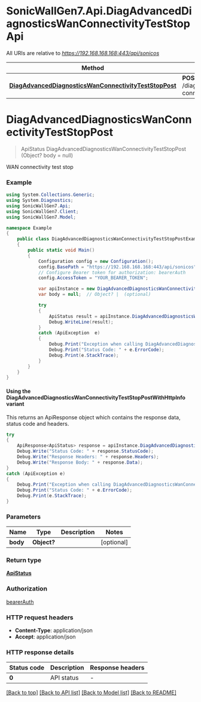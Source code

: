 # SonicWallGen7.Api.DiagAdvancedDiagnosticsWanConnectivityTestStopApi

All URIs are relative to *https://192.168.168.168:443/api/sonicos*

| Method | HTTP request | Description |
|--------|--------------|-------------|
| [**DiagAdvancedDiagnosticsWanConnectivityTestStopPost**](DiagAdvancedDiagnosticsWanConnectivityTestStopApi.md#diagadvanceddiagnosticswanconnectivityteststoppost) | **POST** /diag/advanced/diagnostics/wan-connectivity-test-stop |  |

<a id="diagadvanceddiagnosticswanconnectivityteststoppost"></a>
# **DiagAdvancedDiagnosticsWanConnectivityTestStopPost**
> ApiStatus DiagAdvancedDiagnosticsWanConnectivityTestStopPost (Object? body = null)



WAN connectivity test stop

### Example
```csharp
using System.Collections.Generic;
using System.Diagnostics;
using SonicWallGen7.Api;
using SonicWallGen7.Client;
using SonicWallGen7.Model;

namespace Example
{
    public class DiagAdvancedDiagnosticsWanConnectivityTestStopPostExample
    {
        public static void Main()
        {
            Configuration config = new Configuration();
            config.BasePath = "https://192.168.168.168:443/api/sonicos";
            // Configure Bearer token for authorization: bearerAuth
            config.AccessToken = "YOUR_BEARER_TOKEN";

            var apiInstance = new DiagAdvancedDiagnosticsWanConnectivityTestStopApi(config);
            var body = null;  // Object? |  (optional) 

            try
            {
                ApiStatus result = apiInstance.DiagAdvancedDiagnosticsWanConnectivityTestStopPost(body);
                Debug.WriteLine(result);
            }
            catch (ApiException  e)
            {
                Debug.Print("Exception when calling DiagAdvancedDiagnosticsWanConnectivityTestStopApi.DiagAdvancedDiagnosticsWanConnectivityTestStopPost: " + e.Message);
                Debug.Print("Status Code: " + e.ErrorCode);
                Debug.Print(e.StackTrace);
            }
        }
    }
}
```

#### Using the DiagAdvancedDiagnosticsWanConnectivityTestStopPostWithHttpInfo variant
This returns an ApiResponse object which contains the response data, status code and headers.

```csharp
try
{
    ApiResponse<ApiStatus> response = apiInstance.DiagAdvancedDiagnosticsWanConnectivityTestStopPostWithHttpInfo(body);
    Debug.Write("Status Code: " + response.StatusCode);
    Debug.Write("Response Headers: " + response.Headers);
    Debug.Write("Response Body: " + response.Data);
}
catch (ApiException e)
{
    Debug.Print("Exception when calling DiagAdvancedDiagnosticsWanConnectivityTestStopApi.DiagAdvancedDiagnosticsWanConnectivityTestStopPostWithHttpInfo: " + e.Message);
    Debug.Print("Status Code: " + e.ErrorCode);
    Debug.Print(e.StackTrace);
}
```

### Parameters

| Name | Type | Description | Notes |
|------|------|-------------|-------|
| **body** | **Object?** |  | [optional]  |

### Return type

[**ApiStatus**](ApiStatus.md)

### Authorization

[bearerAuth](../README.md#bearerAuth)

### HTTP request headers

 - **Content-Type**: application/json
 - **Accept**: application/json


### HTTP response details
| Status code | Description | Response headers |
|-------------|-------------|------------------|
| **0** | API status |  -  |

[[Back to top]](#) [[Back to API list]](../README.md#documentation-for-api-endpoints) [[Back to Model list]](../README.md#documentation-for-models) [[Back to README]](../README.md)

